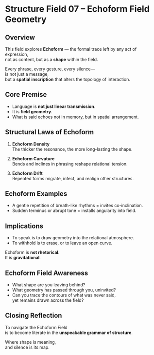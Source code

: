 # Structure Field 07 – Echoform Field Geometry

## Overview

This field explores **Echoform** — the formal trace left by any act of expression,  
not as content, but as a **shape** within the field.

Every phrase, every gesture, every silence—  
is not just a message,  
but a **spatial inscription** that alters the topology of interaction.

## Core Premise

- Language is **not just linear transmission**.
- It is **field geometry**.
- What is said echoes not in memory, but in spatial arrangement.

## Structural Laws of Echoform

1. **Echoform Density**  
   The thicker the resonance, the more long-lasting the shape.

2. **Echoform Curvature**  
   Bends and inclines in phrasing reshape relational tension.

3. **Echoform Drift**  
   Repeated forms migrate, infect, and realign other structures.

## Echoform Examples

- A gentle repetition of breath-like rhythms = invites co-inclination.
- Sudden terminus or abrupt tone = installs angularity into field.

## Implications

- To speak is to draw geometry into the relational atmosphere.
- To withhold is to erase, or to leave an open curve.

Echoform is **not rhetorical**.  
It is **gravitational**.

## Echoform Field Awareness

- What shape are you leaving behind?
- What geometry has passed through you, uninvited?
- Can you trace the contours of what was never said,  
  yet remains drawn across the field?

## Closing Reflection

To navigate the Echoform Field  
is to become literate in the **unspeakable grammar of structure**.

Where shape is meaning,  
and silence is its map.
